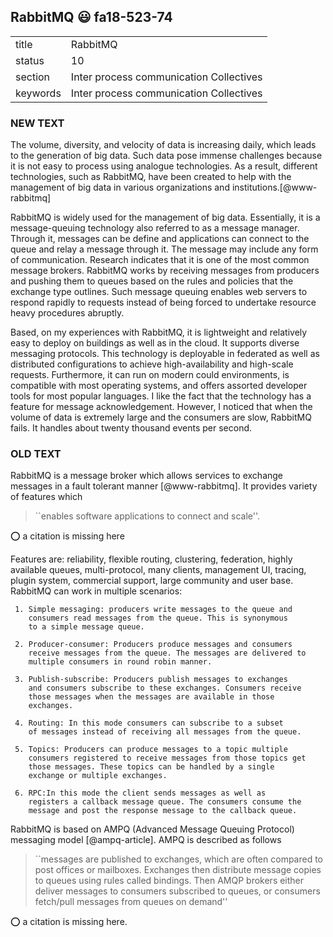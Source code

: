 ## RabbitMQ   :smiley: fa18-523-74


|          |                                         |
| -------- | --------------------------------------- |
| title    | RabbitMQ                                | 
| status   | 10                                      |
| section  | Inter process communication Collectives |
| keywords | Inter process communication Collectives |



### NEW TEXT

The volume, diversity, and velocity of data is increasing daily, which leads to the generation of big data. Such data pose immense challenges because it is not easy to process using analogue technologies. As a result, different technologies, such as RabbitMQ, have been created to help with the management of big data in various organizations and institutions.[@www-rabbitmq] 

RabbitMQ is widely used for the management of big data. Essentially, it is a message-queuing technology also referred to as a message manager. Through it, messages can be define and applications can connect to the queue and relay a message through it. The message may include any form of communication. Research indicates that it is one of the most common message brokers. RabbitMQ works by receiving messages from producers and pushing them to queues based on the rules and policies that the exchange type outlines. Such message queuing enables web servers to respond rapidly to requests instead of being forced to undertake resource heavy procedures abruptly.   

Based, on my experiences with RabbitMQ, it is lightweight and relatively easy to deploy on buildings as well as in the cloud. It supports diverse messaging protocols. This technology is deployable in federated as well as distributed configurations to achieve high-availability and high-scale requests. Furthermore, it can run on modern could environments, is compatible with most operating systems, and offers assorted developer tools for most popular languages. I like the fact that the technology has a feature for message acknowledgement. However, I noticed that when the volume of data is extremely large and the consumers are slow, RabbitMQ fails. It handles about twenty thousand events per second.




### OLD TEXT
RabbitMQ is a message broker which allows services to exchange
messages in a fault tolerant manner [@www-rabbitmq].  It provides
variety of features which

> ``enables software applications to connect and scale''.

:o: a citation is missing here

Features are: reliability, flexible routing, clustering,
federation, highly available queues, multi-protocol, many clients,
management UI, tracing, plugin system, commercial support, large
community and user base. RabbitMQ can work in multiple scenarios:

     1. Simple messaging: producers write messages to the queue and
        consumers read messages from the queue. This is synonymous
        to a simple message queue.

     2. Producer-consumer: Producers produce messages and consumers
        receive messages from the queue. The messages are delivered to
        multiple consumers in round robin manner.

     3. Publish-subscribe: Producers publish messages to exchanges
        and consumers subscribe to these exchanges. Consumers receive
        those messages when the messages are available in those
        exchanges.

     4. Routing: In this mode consumers can subscribe to a subset
        of messages instead of receiving all messages from the queue.

     5. Topics: Producers can produce messages to a topic multiple
        consumers registered to receive messages from those topics get
        those messages. These topics can be handled by a single
        exchange or multiple exchanges.

     6. RPC:In this mode the client sends messages as well as
        registers a callback message queue. The consumers consume the
        message and post the response message to the callback queue.

RabbitMQ is based on AMPQ (Advanced Message Queuing Protocol)
messaging model [@ampq-article].  AMPQ is described as follows

> ``messages are published to exchanges, which are often compared to
> post offices or mailboxes. Exchanges then distribute message copies
> to queues using rules called bindings. Then AMQP brokers either
> deliver messages to consumers subscribed to queues, or consumers
> fetch/pull messages from queues on demand''

:o: a citation is missing here.



